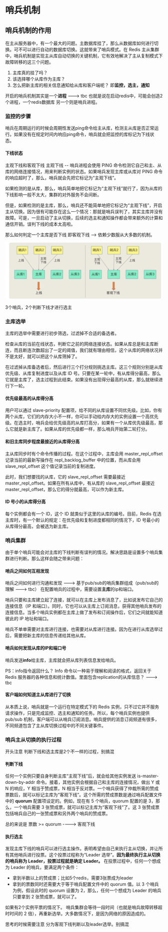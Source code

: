 # 哨兵机制

## 哨兵机制的作用
在主从服务器中，有一个最大的问题。主数据库挂了，那么从数据库如何进行切换。可不可以进行自动的数据库切换。这就带来了哨兵模式。在 Redis 主从集群中，哨兵机制是实现主从库自动切换的关键机制，它有效地解决了主从复制模式下故障转移的这三个问题。
1. 主库真的挂了吗？
2. 该选择哪个从库作为主库？
3. 怎么把新主库的相关信息通知给从库和客户端呢？
即**监控，选主，通知**

开启的哨兵机制其实是一个**进程**  ---> tbc
也就是说在启动redis中，可能会创造2个进程，一个redis数据库 另一个则是哨兵进程。

### 监控的步骤
哨兵在周期运行的时候会周期性发送ping命令给主从库，检测主从库是否正常运行。如果没有在规定时间内响应ping命令，哨兵就会把监控的库标记为下线状态。

#### 下线状态
主观下线和客观下线
主观下线 -- 哨兵进程会使用 PING 命令检测它自己和主、从库的网络连接情况，用来判断实例的状态。如果哨兵发现主库或从库对 PING 命令的响应超时了，那么，哨兵就会先把它标记为“主观下线”。

如果检测的是从库，那么，哨兵简单地把它标记为“主观下线”就行了，因为从库的下线影响一般不太大，集群的对外服务不会间断。

但是，如果检测的是主库，那么，哨兵还不能简单地把它标记为“主观下线”，开启主从切换。因为很有可能存在这么一个情况：那就是哨兵误判了，其实主库并没有故障。可是，一旦启动了主从切换，后续的选主和通知操作都会带来额外的计算和通信开销。误判下线的成本太高啦。

那么如何判定一个主库是否下线  即客观下线 --> 依赖少数服从大多数的机制。

![](./pictures/%E5%AE%A2%E8%A7%82%E4%B8%8B%E7%BA%BF.png)

3个哨兵，2个判断下线才进行选主

### 主库选举
主库的选举中需要进行初步筛选，过滤掉不合适的备选者。

检查从库的当前在线状态，判断它之前的网络连接状态。如果从库总是和主库断连，而且断连次数超出了一定的阈值，我们就有理由相信，这个从库的网络状况并不是太好，就可以把这个从库筛掉了。

在过滤掉从库备选者后，然后进行三个打分规则挑选主库。这三个规则分别是从库优先级、从库复制进度以及从库 ID 号。只要在某一轮中，有从库得分最高，那么它就是主库了，选主过程到此结束。如果没有出现得分最高的从库，那么就继续进行下一轮。

#### 优先级最高的从库得分高
用户可以通过 slave-priority 配置项，给不同的从库设置不同优先级。比如，你有两个从库，它们的内存大小不一样，你可以手动给内存大的实例设置一个高优先级。在选主时，哨兵会给优先级高的从库打高分，如果有一个从库优先级最高，那么它就是新主库了。如果从库的优先级都一样，那么哨兵开始第二轮打分。

#### 和旧主库同步程度最接近的从库得分高
主从库同步时有个命令传播的过程。在这个过程中，主库会用 master_repl_offset 记录当前的最新写操作在 repl_backlog_buffer 中的位置，而从库会用 slave_repl_offset 这个值记录当前的复制进度。

此时，我们想要找的从库，它的 slave_repl_offset 需要最接近 master_repl_offset。如果在所有从库中，有从库的 slave_repl_offset 最接近 master_repl_offset，那么它的得分就最高，可以作为新主库。

#### ID 号小的从库得分高
每个实例都会有一个 ID，这个 ID 就类似于这里的从库的编号。目前，Redis 在选主库时，有一个默认的规定：在优先级和复制进度都相同的情况下，ID 号最小的从库得分最高，会被选为新主库。


### 哨兵集群
由于单个哨兵可能会对主库的下线判断有误判的情况。解决思路是设置多个哨兵集群进行判断。那么这样会随之带来问题：

#### 哨兵之间如何互相发现
哨兵之间如何进行沟通和发现 ---> 基于pub/sub的哨兵集群组成（pub/sub的理解 ---> tbc）
在配置哨兵的过程中，需要设置**主库**的ip和端口。

哨兵只要和主库建立起了连接，就可以在主库上发布消息了，比如说发布它自己的连接信息（IP 和端口）。同时，它也可以从主库上订阅消息，获得其他哨兵发布的连接信息。当多个哨兵实例都在主库上做了发布和订阅操作后，它们之间就能知道彼此的 IP 地址和端口。

哨兵不单单需要对主库进行连接，也需要对从库进行连接。因为在进行从库选举过后，需要把新主库的信息传递给其他从库。

#### 哨兵如何发现从库的IP和端口号
哨兵发送**info**给主库，主库就会把从库列表信息发给哨兵。

PS：info指令返回什么？
Info 命令以一种易于理解和阅读的格式，返回关于 Redis 服务器的各种信息和统计数值。里面包含replication的从库信息？ ---> tbc

#### 客户端如何知道主从库进行了切换
从本质上说，哨兵就是一个运行在特定模式下的 Redis 实例，只不过它并不服务请求操作，只是完成监控、选主和通知的任务。所以，每个哨兵实例也提供 pub/sub 机制，客户端可以从哨兵订阅消息。哨兵提供的消息订阅频道有很多，不同频道包含了主从库切换过程中的不同关键事件。


### 哨兵主从切换的执行过程
开头注意 判断下线和选主库是2个不一样的过程，别搞混

#### 判断下线
任何一个实例只要自身判断主库“主观下线”后，就会给其他实例发送 is-master-down-by-addr 命令。接着，其他实例会根据自己和主库的连接情况，做出 Y 或 N 的响应，Y 相当于赞成票，N 相当于反对票。一个哨兵获得了仲裁所需的赞成票数后，就可以标记主库为“客观下线”。这个所需的赞成票数是通过哨兵配置文件中的 **quorum** 配置项设定的。例如，现在有 5 个哨兵，quorum 配置的是 3，那么，一个哨兵需要 3 张赞成票，就可以标记主库为“客观下线”了。这 3 张赞成票包括哨兵自己的一张赞成票和另外两个哨兵的赞成票。

总的来说是 票数 >= quorum ----> 客观下线

#### 执行选主
发现主库下线的哨兵可以进行选主操作。表明希望由自己来执行主从切换，并让所有其他哨兵进行投票。这个投票过程称为“Leader 选举”。**因为最终执行主从切换的哨兵称为 Leader，投票过程就是确定 Leader。**
在投票过程中，任何一个想成为 Leader 的哨兵，要满足两个条件：
* 拿到半数以上的赞成票；比如5个redis，需要3张票成为leader
* 拿到的票数同时还需要大于等于哨兵配置文件中的 quorum 值。以 3 个哨兵为例，假设此时的 quorum 设置为 2，那么，任何一个想成为 Leader 的哨兵只要拿到 2 张赞成票，就可以了。

如果有2个实例平票的情况下。
哨兵集群会等待一段时间（也就是哨兵故障转移超时时间的 2 倍），再重新选举。大多数情况下，是因为网络的原因造成的。

思考的时候需要注意 分为客观下线判断以及leader选举。别搞混